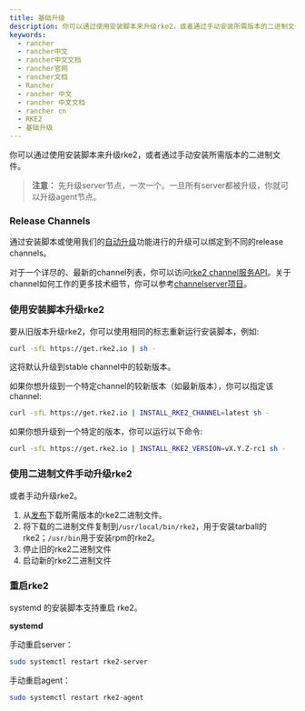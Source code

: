 ```yaml
---
title: 基础升级
description: 你可以通过使用安装脚本来升级rke2，或者通过手动安装所需版本的二进制文件。
keywords:
  - rancher
  - rancher中文
  - rancher中文文档
  - rancher官网
  - rancher文档
  - Rancher
  - rancher 中文
  - rancher 中文文档
  - rancher cn
  - RKE2
  - 基础升级
---
```



你可以通过使用安装脚本来升级rke2，或者通过手动安装所需版本的二进制文件。

>**注意：** 先升级server节点，一次一个。一旦所有server都被升级，你就可以升级agent节点。

### Release Channels

通过安装脚本或使用我们的[自动升级](/docs/rke2/upgrade/automated_upgrade/_index)功能进行的升级可以绑定到不同的release channels。

对于一个详尽的、最新的channel列表，你可以访问[rke2 channel服务API](https://update.rke2.io/v1-release/channels)。关于channel如何工作的更多技术细节，你可以参考[channelserver项目](https://github.com/rancher/channelserver)。

### 使用安装脚本升级rke2

要从旧版本升级rke2，你可以使用相同的标志重新运行安装脚本，例如:

```sh
curl -sfL https://get.rke2.io | sh -
```
这将默认升级到stable channel中的较新版本。

如果你想升级到一个特定channel的较新版本（如最新版本），你可以指定该channel:
```sh
curl -sfL https://get.rke2.io | INSTALL_RKE2_CHANNEL=latest sh -
```

如果你想升级到一个特定的版本，你可以运行以下命令:

```sh
curl -sfL https://get.rke2.io | INSTALL_RKE2_VERSION=vX.Y.Z-rc1 sh -
```

### 使用二进制文件手动升级rke2

或者手动升级rke2。

1. 从[发布](https://github.com/rancher/rke2/releases)下载所需版本的rke2二进制文件。
2. 将下载的二进制文件复制到`/usr/local/bin/rke2`，用于安装tarball的rke2；`/usr/bin`用于安装rpm的rke2。
3. 停止旧的rke2二进制文件
4. 启动新的rke2二进制文件

### 重启rke2

systemd 的安装脚本支持重启 rke2。

**systemd**

手动重启server：
```sh
sudo systemctl restart rke2-server
```

手动重启agent：
```sh
sudo systemctl restart rke2-agent
```
